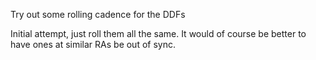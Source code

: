 Try out some rolling cadence for the DDFs

Initial attempt, just roll them all the same. It would of course be better to have ones at similar RAs be out of sync.

